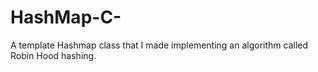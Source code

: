 # HashMap-C-
A template Hashmap class that I made implementing an algorithm called Robin Hood hashing.

